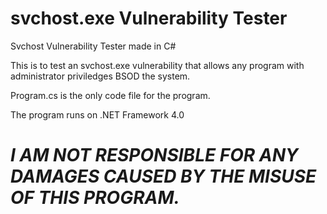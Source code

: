 # svchost.exe Vulnerability Tester
Svchost Vulnerability Tester made in C#

This is to test an svchost.exe vulnerability that allows any program with administrator priviledges BSOD the system.

Program.cs is the only code file for the program.

The program runs on .NET Framework 4.0

# ***I AM NOT RESPONSIBLE FOR ANY DAMAGES CAUSED BY THE MISUSE OF THIS PROGRAM.***
